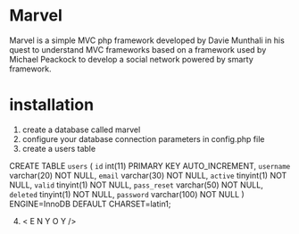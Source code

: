 # Marvel
Marvel is a simple MVC php framework developed by Davie Munthali
in his quest to understand MVC frameworks based on a framework
used by Michael Peackock to develop a social network powered by smarty framework.


installation
=============
1. create a database called marvel
2. configure your database connection parameters in config.php file
3. create a users table

CREATE TABLE `users` (
  `id` int(11) PRIMARY KEY AUTO_INCREMENT,
  `username` varchar(20) NOT NULL,
  `email` varchar(30) NOT NULL,
  `active` tinyint(1) NOT NULL,
  `valid` tinyint(1) NOT NULL,
  `pass_reset` varchar(50) NOT NULL,
  `deleted` tinyint(1) NOT NULL,
  `password` varchar(100) NOT NULL
) ENGINE=InnoDB DEFAULT CHARSET=latin1;

4. < E N Y O Y  />
